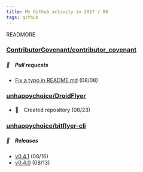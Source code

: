 ```yaml
---
title: My Github activity in 2017 / 08
tags: github
---
```


READMORE



### [ContributorCovenant/contributor_covenant](https://github.com/ContributorCovenant/contributor_covenant)







##### 📁　Pull requests

- [Fix a typo in README.md](https://github.com/ContributorCovenant/contributor_covenant/pull/436) (08/08)





### [unhappychoice/DroidFlyer](https://github.com/unhappychoice/DroidFlyer)





- 🎉　Created repository (08/23)







### [unhappychoice/bitflyer-cli](https://github.com/unhappychoice/bitflyer-cli)









##### 🎉　Releases

- [v0.4.1](https://github.com/unhappychoice/bitflyer-cli/releases/tag/v0.4.1) (08/16)
- [v0.4.0](https://github.com/unhappychoice/bitflyer-cli/releases/tag/v0.4.0) (08/13)


